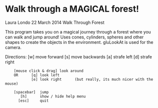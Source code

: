Walk through a MAGICAL forest!
==============================

  Laura Londo
  22 March 2014
  Walk Through Forest

  This program takes you on a magical journey through a forest where you can
  walk and jump around! Uses cones, cylinders, spheres and other shapes to create
  the objects in the environment. gluLookAt is used for the camera.

  Directions:
 		[w] move forward
 		[s] move backwards
 		[a] strafe left
 		[d] strafe right

 		[mouse click & drag] look around
 		OR 		[q] look left
 				[e] look right      (but really, its much nicer with the mouse)

 		[spacebar] 	jump
   	   	   [h]		show / hide help menu
 		  [esc]		quit